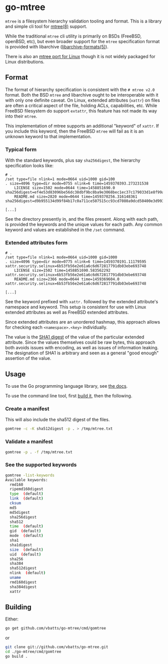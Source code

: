 # go-mtree

`mtree` is a filesystem hierarchy validation tooling and format.
This is a library and simple cli tool for [mtree(8)][mtree(8)] support.

While the traditional `mtree` cli utility is primarily on BSDs (FreeBSD,
openBSD, etc), but even broader support for the `mtree` specification format is
provided with libarchive ([libarchive-formats(5)][libarchive-formats(5)]).

There is also an [mtree port for Linux][archiecobbs/mtree-port] though it is
not widely packaged for Linux distributions.


## Format

The format of hierarchy specification is consistent with the `# mtree v2.0`
format.  Both the BSD `mtree` and libarchive ought to be interoperable with it
with only one definite caveat.  On Linux, extended attributes (`xattr`) on
files are often a critical aspect of the file, holding ACLs, capabilities, etc.
While FreeBSD filesystem do support `extattr`, this feature has not made its
way into their `mtree`.

This implementation of mtree supports an additional "keyword" of `xattr`. If
you include this keyword, then the FreeBSD `mtree` will fail as it is an
unknown keyword to that implementation.


### Typical form

With the standard keywords, plus say `sha256digest`, the hierarchy
specification looks like:

```mtree
# .
/set type=file nlink=1 mode=0664 uid=1000 gid=100
. size=4096 type=dir mode=0755 nlink=6 time=1459370393.273231538
    LICENSE size=1502 mode=0644 time=1458851690.0 sha256digest=ef4e53d83096be56dc38dbf9bc8ba9e3068bec1ec37c179033d1e8f99a1c2a95
    README.md size=2820 mode=0644 time=1459370256.316148361 sha256digest=d9b955134d99f84b17c0a711ce507515cc93cd7080a9dcd50400e3d993d876ac

[...]
```

See the directory presently in, and the files present. Along with each
path, is provided the keywords and the unique values for each path. Any common
keyword and values are established in the `/set` command.


### Extended attributes form

```mtree
# .
/set type=file nlink=1 mode=0664 uid=1000 gid=1000
. size=4096 type=dir mode=0775 nlink=6 time=1459370191.11179595 xattr.security.selinux=6b53fb56e2e61a6c6d672817791db03ebe693748
    LICENSE size=1502 time=1458851690.583562292 xattr.security.selinux=6b53fb56e2e61a6c6d672817791db03ebe693748
    README.md size=2366 mode=0644 time=1459369604.0 xattr.security.selinux=6b53fb56e2e61a6c6d672817791db03ebe693748

[...]
```

See the keyword prefixed with `xattr.` followed by the extended attribute's
namespace and keyword. This setup is consistent for use with Linux extended
attributes as well as FreeBSD extended attributes.

Since extended attributes are an unordered hashmap, this approach allows for
checking each `<namespace>.<key>` individually.

The value is the [SHA1 digest][sha1] of the value of the particular extended
attribute. Since the values themselves could be raw bytes, this approach both
avoids issues with encoding, as well as issues of information leaking. The
designation of SHA1 is arbitrary and seen as a general "good enough" assertion
of the value.


## Usage

To use the Go programming language library, see [the docs][godoc].

To use the command line tool, first [build it](#Building), then the following.


### Create a manifest

This will also include the sha512 digest of the files.

```bash
gomtree -c -K sha512digest -p . > /tmp/mtree.txt
```

### Validate a manifest

```bash
gomtree -p . -f /tmp/mtree.txt
```

### See the supported keywords

```bash
gomtree -list-keywords
Available keywords:
  rmd160
  ripemd160digest
  type  (default)
  link  (default)
  cksum
  md5
  md5digest
  sha256digest
  sha512
  time  (default)
  gid  (default)
  mode  (default)
  sha1
  sha1digest
  size  (default)
  uid  (default)
  sha256
  sha384
  sha512digest
  nlink  (default)
  uname
  rmd160digest
  sha384digest
  xattr
```


## Building

Either:

```bash
go get github.com/vbatts/go-mtree/cmd/gomtree
```

or

```bash
git clone git://github.com/vbatts/go-mtree.git
cd ./go-mtree/cmd/gomtree
go build .
```


[mtree(8)]: https://www.freebsd.org/cgi/man.cgi?mtree(8)
[libarchive-formats(5)]: https://www.freebsd.org/cgi/man.cgi?query=libarchive-formats&sektion=5&n=1
[archiecobbs/mtree-port]: https://github.com/archiecobbs/mtree-port
[godoc]: https://godoc.org/github.com/vbatts/go-mtree
[sha1]: https://tools.ietf.org/html/rfc3174
